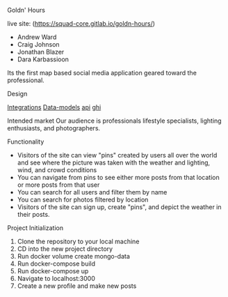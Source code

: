 Goldn' Hours

live site: (https://squad-core.gitlab.io/goldn-hours/)

- Andrew Ward
- Craig Johnson
- Jonathan Blazer
- Dara Karbassioon

Its the first map based social media application geared toward the professional.

Design

[Integrations](https://gitlab.com/jonathanrblazer/module3-project-gamma/-/blob/main/docs/integrations.md)
[Data-models](https://gitlab.com/jonathanrblazer/module3-project-gamma/-/blob/main/docs/data-models.md)
[api](https://gitlab.com/jonathanrblazer/module3-project-gamma/-/blob/main/api_documentation.txt)
[ghi](https://excalidraw.com/#room=770732b397ed858b7cf2,kP4jFhVTuLJJarm_PX9zIQ)

Intended market
Our audience is professionals lifestyle specialists, lighting enthusiasts, and photographers.

Functionality
- Visitors of the site can view "pins" created by users all over the world and see where the picture was taken with the weather and lighting, wind, and crowd conditions
- You can navigate from pins to see either more posts from that location or more posts from that user
- You can search for all users and filter them by name
- You can search for photos filtered by location
- Visitors of the site can sign up, create "pins", and depict the weather in their posts.

Project Initialization
1. Clone the repository to your local machine
2. CD into the new project directory
3. Run docker volume create mongo-data
4. Run docker-compose build
5. Run docker-compose up
6. Navigate to localhost:3000
7. Create a new profile and make new posts

